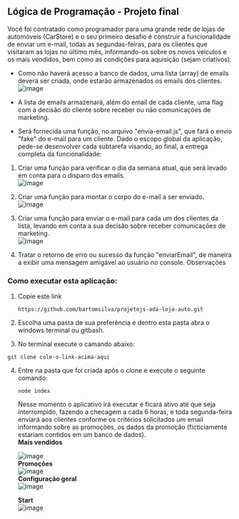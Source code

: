 ## Lógica de Programação - Projeto final

Você foi contratado como programador para uma grande rede de lojas de automóveis (CarStore) e o seu primeiro desafio é construir a funcionalidade de enviar um e-mail, todas as segundas-feiras, para os clientes que visitaram as lojas no último mês, informando-os sobre os novos veículos e os mais vendidos, bem como as condições para aquisição (sejam criativos).

- Como não haverá acesso a banco de dados, uma lista (array) de emails deverá ser criada, onde estarão armazenados os emails dos clientes.<br>
  ![image](https://github.com/bartomsilva/projetojs-ada-loja-auto/assets/106079184/d08f3928-9898-4cbd-934b-3109628448c2)


- A lista de emails armazenará, além do email de cada cliente, uma flag com a decisão do cliente sobre receber ou não comunicações de marketing.

- Será fornecida uma função, no arquivo "envia-email.js", que fará o envio "fake" do e-mail para um cliente.
Dado o escopo global da aplicação, pede-se desenvolver cada subtarefa visando, ao final, a entrega completa da funcionalidade:

1. Criar uma função para verificar o dia da semana atual, que será levado em conta para o disparo dos emails.<br/>
   ![image](https://github.com/bartomsilva/projetojs-ada-loja-auto/assets/106079184/250eb719-2bb0-4d3b-8b33-3975bb45fcab)

3. Criar uma função para montar o corpo do e-mail a ser enviado.<br/>
   ![image](https://github.com/bartomsilva/projetojs-ada-loja-auto/assets/106079184/2d119219-cd27-435e-97ad-b7d2ef48f360)

4. Criar uma função para enviar o e-mail para cada um dos clientes da lista, levando em conta a sua decisão sobre receber comunicações de marketing.<br/>
   ![image](https://github.com/bartomsilva/projetojs-ada-loja-auto/assets/106079184/6ea53a88-78d3-4617-ab0f-ffc83969bcce)

5. Tratar o retorno de erro ou sucesso da função "enviarEmail", de maneira a exibir uma mensagem amigável ao usuário no console.
Observações

### Como executar esta aplicação:

1) Copie este link
   ```
   https://github.com/bartomsilva/projetojs-ada-loja-auto.git
   ```  
2) Escolha uma pasta de sua preferência e dentro esta pasta abra o windows terminal ou gitbash.

3) No terminal execute o camando abaixo:
  ```
  git clone cole-o-link-acima-aqui
  ```
4) Entre na pasta que foi criada após o clone e execute o seguinte comando:
   ```
   node index
   ```
   Nesse momento o aplicativo irá executar e ficará ativo até que seja interrompido, fazendo a checagem a cada 6 horas, e toda segunda-feira enviará aos clientes conforme os critérios solicitados um email informando sobre as promoções, os dados da promoção (ficticiamente estariam contidos em um banco de dados).<br/>
   **Mais vendidos**<br/>
   
    ![image](https://github.com/bartomsilva/projetojs-ada-loja-auto/assets/106079184/b0f19f3b-877a-482c-bac5-a62da095e1da)<br/>
   **Promoções**<br/>
    ![image](https://github.com/bartomsilva/projetojs-ada-loja-auto/assets/106079184/16586b36-a4e2-4077-8b82-e2c6dd08250e)<br/>
   **Configuração geral**<br/>
    ![image](https://github.com/bartomsilva/projetojs-ada-loja-auto/assets/106079184/4f146b04-1bab-4b7c-bb7e-b98960b06524)<br/>

    **Start**<br/>
   ![image](https://github.com/bartomsilva/projetojs-ada-loja-auto/assets/106079184/f8c20a6a-73f2-4e5c-adec-b089086d0550)






    



